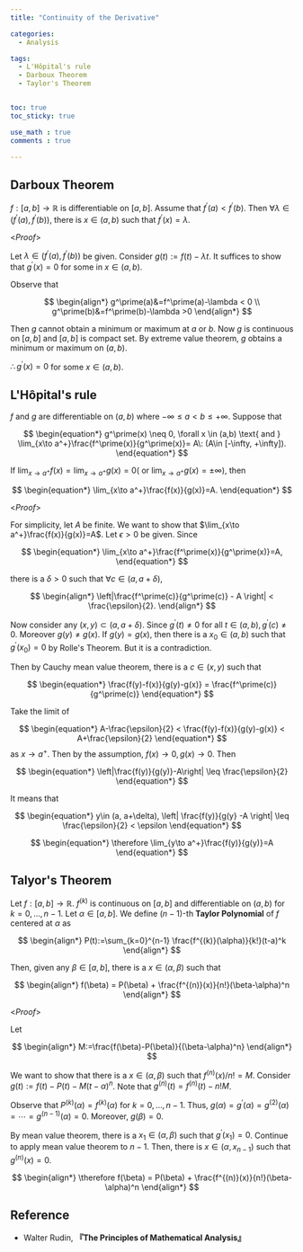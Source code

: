 ```yaml
---
title: "Continuity of the Derivative"

categories:
  - Analysis

tags:
  - L'Hôpital's rule
  - Darboux Theorem
  - Taylor's Theorem


toc: true
toc_sticky: true

use_math : true
comments : true

---
```






## Darboux Theorem 
$f:[a,b]\to\mathbb{R}$ is differentiable on $[a,b]$. Assume that $f^\prime(a)<f^\prime(b)$. Then $\forall\lambda \in (f^\prime(a), f^\prime(b))$, there is $x\in (a,b)$ such that $f^\prime(x) = \lambda$.

<*Proof*>

Let $\lambda \in \left(f^\prime(a), f^\prime(b)\right)$ be given. Consider $g(t):= f(t)-\lambda t$. It suffices to show that $g^\prime(x) = 0$ for some in $x \in(a,b)$.

Observe that 

$$
\begin{align*}
g^\prime(a)&=f^\prime(a)-\lambda < 0 \\
g^\prime(b)&=f^\prime(b)-\lambda >0
\end{align*}
$$

Then $g$ cannot obtain a minimum or maximum at $a$ or $b$. Now $g$ is continuous on $[a,b]$ and $[a,b]$ is compact set.
By extreme value theorem, $g$ obtains a minimum or maximum on $(a,b)$.

$\therefore g^\prime(x) = 0$ for some $x\in (a,b)$.

$$\tag*{$\square$}$$


## L'Hôpital's rule
$f$ and $g$ are differentiable on $(a,b)$ where $-\infty \leq a <b \leq +\infty$.  Suppose that 

$$
\begin{equation*}
g^\prime(x) \neq 0, \forall x \in (a,b) \text{ and } \lim_{x\to a^+}\frac{f^\prime(x)}{g^\prime(x)}= A\: (A\in [-\infty, +\infty]).
\end{equation*}
$$

If $\lim_{x\to a^+}f(x)=\lim_{x\to a^+} g(x)=0( \text{ or } \lim_{x\to a^+}g(x)=\pm\infty)$, then 

$$
\begin{equation*}
\lim_{x\to a^+}\frac{f(x)}{g(x)}=A.
\end{equation*}
$$ 

<*Proof*>

For simplicity, let $A$ be finite. We want to show that $\lim_{x\to a^+}\frac{f(x)}{g(x)}=A$. Let $\epsilon >0$ be given. Since 

$$
\begin{equation*}
\lim_{x\to a^+}\frac{f^\prime(x)}{g^\prime(x)}=A,
\end{equation*}
$$

there is a $\delta>0$ such that $\forall c \in (a, a+\delta)$,

$$
\begin{align*}
\left|\frac{f^\prime(c)}{g^\prime(c)} - A \right| < \frac{\epsilon}{2}.
\end{align*}
$$

Now consider any $(x,y) \subset (a, a+\delta)$. Since $g^\prime(t) \neq 0$ for all $t\in (a,b), g^\prime(c) \neq 0$. Moreover $g(y)\neq g(x)$. If $g(y)=g(x)$, then there is a $x_0\in (a,b)$ such that $g^\prime (x_0) =0$ by Rolle's Theorem. But it is a contradiction. 

Then by Cauchy mean value theorem, there is a $c\in (x,y)$ such that 

$$
\begin{equation*}
\frac{f(y)-f(x)}{g(y)-g(x)} = \frac{f^\prime(c)}{g^\prime(c)}
\end{equation*}
$$

Take the limit of 

$$
\begin{equation*}
A-\frac{\epsilon}{2} < \frac{f(y)-f(x)}{g(y)-g(x)} < A+\frac{\epsilon}{2}
\end{equation*}
$$
as $x\to a^+$. Then by the assumption, $f(x)\to 0, g(x)\to 0$. Then

$$
\begin{equation*}
\left|\frac{f(y)}{g(y)}-A\right| \leq \frac{\epsilon}{2}
\end{equation*}
$$

It means that 

$$
\begin{equation*}
y\in (a, a+\delta), \left| \frac{f(y)}{g(y} -A \right| \leq \frac{\epsilon}{2} < \epsilon
\end{equation*}
$$

$$
\begin{equation*}
\therefore \lim_{y\to a^+}\frac{f(y)}{g(y)}=A
\end{equation*}
$$

$$\tag*{$\square$}$$



## Talyor's Theorem
Let $f:[a,b]\to\mathbb{R}$. $f^{(k)}$ is continuous on $[a,b]$ and differentiable on $(a,b)$ for $k=0, \ldots, n-1$. Let $\alpha\in [a,b]$. We define $(n-1)$-th **Taylor Polynomial** of $f$ centered at $\alpha$ as

$$
\begin{align*}
P(t):=\sum_{k=0}^{n-1} \frac{f^{(k)}(\alpha)}{k!}(t-a)^k
\end{align*}
$$

Then, given any $\beta\in [a,b]$,  there is a $x\in (\alpha, \beta)$ such that 

$$
\begin{align*}
f(\beta) = P(\beta) + \frac{f^{(n)}(x)}{n!}(\beta-\alpha)^n
\end{align*}
$$

<*Proof*>

Let 

$$
\begin{align*}
M:=\frac{f(\beta)-P(\beta)}{(\beta-\alpha)^n}
\end{align*}
$$

We want to show that there is a $x\in (\alpha, \beta)$ such that $f^{(n)}(x)/n! = M$. Consider $g(t) := f(t) - P(t) - M(t-\alpha)^n$. Note that $g^{(n)}(t) = f^{(n)}(t)- n!M$. 

Observe that $P^{(k)}(\alpha)=f^{(k)}(\alpha)$ for $k=0,\ldots, n-1$. Thus, $g(\alpha)=g^\prime(\alpha)=g^{(2)}(\alpha)=\cdots=g^{(n-1)}(\alpha)=0$. Moreover, $g(\beta)=0$.

By mean value theorem, there is a $x_1\in (\alpha, \beta)$ such that $g^\prime(x_1)=0$. Continue to apply mean value theorem to $n-1$. Then, there is $x\in (\alpha, x_{n-1})$ such that $g^{(n)}(x)=0.$

$$
\begin{align*}
\therefore 
f(\beta) = P(\beta) + \frac{f^{(n)}(x)}{n!}(\beta-\alpha)^n
\end{align*}
$$

$$\tag*{$\square$}$$
## Reference
- Walter Rudin,  **『**The Principles of Mathematical Analysis**』**
